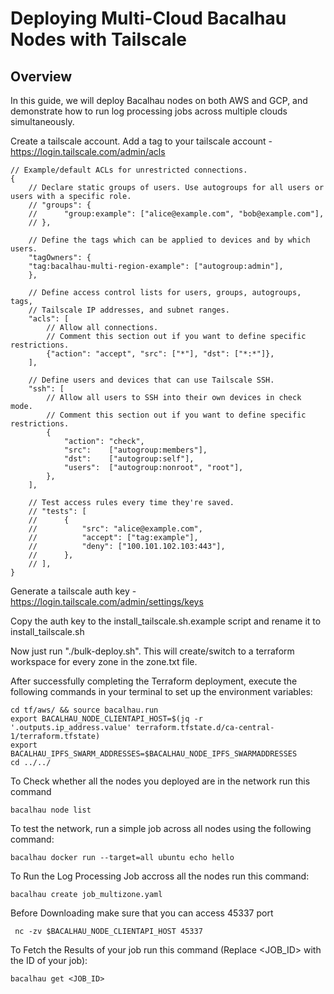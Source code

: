 # Deploying Multi-Cloud Bacalhau Nodes with Tailscale

## Overview
In this guide, we will deploy Bacalhau nodes on both AWS and GCP, and demonstrate how to run log processing jobs across multiple clouds simultaneously.


Create a tailscale account.
Add a tag to your tailscale account - https://login.tailscale.com/admin/acls

```jsonc
// Example/default ACLs for unrestricted connections.
{
	// Declare static groups of users. Use autogroups for all users or users with a specific role.
	// "groups": {
	//  	"group:example": ["alice@example.com", "bob@example.com"],
	// },

	// Define the tags which can be applied to devices and by which users.
	"tagOwners": {
    "tag:bacalhau-multi-region-example": ["autogroup:admin"],
	},

	// Define access control lists for users, groups, autogroups, tags,
	// Tailscale IP addresses, and subnet ranges.
	"acls": [
		// Allow all connections.
		// Comment this section out if you want to define specific restrictions.
		{"action": "accept", "src": ["*"], "dst": ["*:*"]},
	],

	// Define users and devices that can use Tailscale SSH.
	"ssh": [
		// Allow all users to SSH into their own devices in check mode.
		// Comment this section out if you want to define specific restrictions.
		{
			"action": "check",
			"src":    ["autogroup:members"],
			"dst":    ["autogroup:self"],
			"users":  ["autogroup:nonroot", "root"],
		},
	],

	// Test access rules every time they're saved.
	// "tests": [
	//  	{
	//  		"src": "alice@example.com",
	//  		"accept": ["tag:example"],
	//  		"deny": ["100.101.102.103:443"],
	//  	},
	// ],
}
```
Generate a tailscale auth key - https://login.tailscale.com/admin/settings/keys

Copy the auth key to the install_tailscale.sh.example script and rename it to install_tailscale.sh

Now just run "./bulk-deploy.sh". This will create/switch to a terraform workspace for every zone in the zone.txt file.

After successfully completing the Terraform deployment, execute the following commands in your terminal to set up the environment variables:

```
cd tf/aws/ && source bacalhau.run
export BACALHAU_NODE_CLIENTAPI_HOST=$(jq -r '.outputs.ip_address.value' terraform.tfstate.d/ca-central-1/terraform.tfstate)
export BACALHAU_IPFS_SWARM_ADDRESSES=$BACALHAU_NODE_IPFS_SWARMADDRESSES
cd ../../
```
To Check whether all the nodes you deployed are in the network run this command
```
bacalhau node list
```
To test the network, run a simple job across all nodes using the following command:
```
bacalhau docker run --target=all ubuntu echo hello
```

To Run the Log Processing Job accross all the nodes run this command:
```
bacalhau create job_multizone.yaml
```
Before Downloading make sure that you can access 45337 port
```
 nc -zv $BACALHAU_NODE_CLIENTAPI_HOST 45337
```
To Fetch the Results of your job run this command (Replace <JOB_ID> with the ID of your job):
```
bacalhau get <JOB_ID>
```
